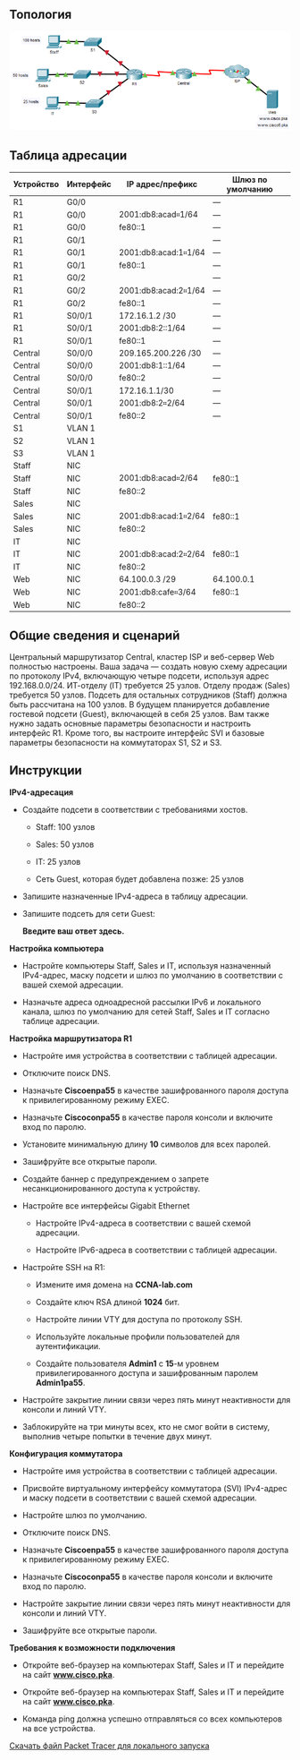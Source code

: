 ## Топология

![](./assets/topology.png)

## Таблица адресации

| Устройство | Интерфейс | IP адрес/префикс     | Шлюз по умолчанию |
|------------|-----------|----------------------|-------------------|
| R1         | G0/0      |                      | —                 |
| R1         | G0/0      | 2001:db8:acad።1/64   | —                 |
| R1         | G0/0      | fe80::1              | —                 |
| R1         | G0/1      |                      | —                 |
| R1         | G0/1      | 2001:db8:acad:1።1/64 | —                 |
| R1         | G0/1      | fe80::1              | —                 |
| R1         | G0/2      |                      | —                 |
| R1         | G0/2      | 2001:db8:acad:2።1/64 | —                 |
| R1         | G0/2      | fe80::1              | —                 |
| R1         | S0/0/1    | 172.16.1.2 /30       | —                 |
| R1         | S0/0/1    | 2001:db8:2::1/64     | —                 |
| R1         | S0/0/1    | fe80::1              | —                 |
| Central    | S0/0/0    | 209.165.200.226 /30  | —                 |
| Central    | S0/0/0    | 2001:db8:1::1/64     | —                 |
| Central    | S0/0/0    | fe80::2              | —                 |
| Central    | S0/0/1    | 172.16.1.1/30        | —                 |
| Central    | S0/0/1    | 2001:db8:2።2/64      | —                 |
| Central    | S0/0/1    | fe80::2              | —                 |
| S1         | VLAN 1    |                      |                   |
| S2         | VLAN 1    |                      |                   |
| S3         | VLAN 1    |                      |                   |
| Staff      | NIC       |                      |                   |
| Staff      | NIC       | 2001:db8:acad።2/64   | fe80::1           |
| Staff      | NIC       | fe80::2              |                   |
| Sales      | NIC       |                      |                   |
| Sales      | NIC       | 2001:db8:acad:1።2/64 | fe80::1           |
| Sales      | NIC       | fe80::2              |                   |
| IT         | NIC       |                      |                   |
| IT         | NIC       | 2001:db8:acad:2።2/64 | fe80::1           |
| IT         | NIC       | fe80::2              |                   |
| Web        | NIC       | 64.100.0.3 /29       | 64.100.0.1        |
| Web        | NIC       | 2001:db8:cafe።3/64   | fe80::1           |
| Web        | NIC       | fe80::2              |                   |

## Общие сведения и сценарий

Центральный маршрутизатор Central, кластер ISP и веб-сервер Web полностью настроены. Ваша задача — создать новую схему адресации по протоколу IPv4, включающую четыре подсети, используя адрес 192.168.0.0/24. ИТ-отделу (IT) требуется 25 узлов. Отделу продаж (Sales) требуется 50 узлов. Подсеть для остальных сотрудников (Staff) должна быть рассчитана на 100 узлов. В будущем планируется добавление гостевой подсети (Guest), включающей в себя 25 узлов. Вам также нужно задать основные параметры безопасности и настроить интерфейс R1. Кроме того, вы настроите интерфейс SVI и базовые параметры безопасности на коммутаторах S1, S2 и S3.

## Инструкции

**IPv4-адресация**

-   Создайте подсети в соответствии с требованиями хостов.

    -   Staff: 100 узлов

    -   Sales: 50 узлов

    -   IT: 25 узлов

    -   Сеть Guest, которая будет добавлена позже: 25 узлов

-   Запишите назначенные IPv4-адреса в таблицу адресации.

-   Запишите подсеть для сети Guest:

    **Введите ваш ответ здесь.**

**Настройка компьютера**

-   Настройте компьютеры Staff, Sales и IT, используя назначенный IPv4-адрес, маску подсети и шлюз по умолчанию в соответствии с вашей схемой адресации.

-   Назначьте адреса одноадресной рассылки IPv6 и локального канала, шлюз по умолчанию для сетей Staff, Sales и IT согласно таблице адресации.

**Настройка маршрутизатора R1**

-   Настройте имя устройства в соответствии с таблицей адресации.

-   Отключите поиск DNS.

-   Назначьте **Ciscoenpa55** в качестве зашифрованного пароля доступа к привилегированному режиму EXEC.

-   Назначьте **Ciscoconpa55** в качестве пароля консоли и включите вход по паролю.

-   Установите минимальную длину **10** символов для всех паролей.

-   Зашифруйте все открытые пароли.

-   Создайте баннер с предупреждением о запрете несанкционированного доступа к устройству.

-   Настройте все интерфейсы Gigabit Ethernet

    -   Настройте IPv4-адреса в соответствии с вашей схемой адресации.

    -   Настройте IPv6-адреса в соответствии с таблицей адресации.

-   Настройте SSH на R1:

    -   Измените имя домена на **CCNA-lab.com**

    -   Создайте ключ RSA длиной **1024** бит.

    -   Настройте линии VTY для доступа по протоколу SSH.

    -   Используйте локальные профили пользователей для аутентификации.

    -   Создайте пользователя **Admin1** с **15**-м уровнем привилегированного доступа и зашифрованным паролем **Admin1pa55**.

-   Настройте закрытие линии связи через пять минут неактивности для консоли и линий VTY.

-   Заблокируйте на три минуты всех, кто не смог войти в систему, выполнив четыре попытки в течение двух минут.

**Конфигурация коммутатора**

-   Настройте имя устройства в соответствии с таблицей адресации.

-   Присвойте виртуальному интерфейсу коммутатора (SVI) IPv4-адрес и маску подсети в соответствии с вашей схемой адресации.

-   Настройте шлюз по умолчанию.

-   Отключите поиск DNS.

-   Назначьте **Ciscoenpa55** в качестве зашифрованного пароля доступа к привилегированному режиму EXEC.

-   Назначьте **Ciscoconpa55** в качестве пароля консоли и включите вход по паролю.

-   Настройте закрытие линии связи через пять минут неактивности для консоли и линий VTY.

-   Зашифруйте все открытые пароли.

**Требования к возможности подключения**

-   Откройте веб-браузер на компьютерах Staff, Sales и IT и перейдите на сайт **www.cisco.pka**.

-   Откройте веб-браузер на компьютерах Staff, Sales и IT и перейдите на сайт **www.cisco.pka**.

-   Команда ping должна успешно отправляться со всех компьютеров на все устройства.

[Скачать файл Packet Tracer для локального запуска](./assets/17.8.2-lab.pka)
